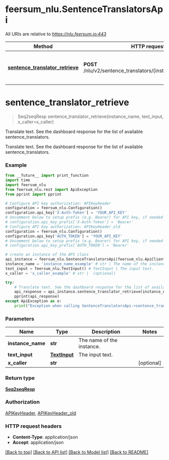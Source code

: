 # feersum_nlu.SentenceTranslatorsApi

All URIs are relative to *https://nlu.feersum.io:443*

Method | HTTP request | Description
------------- | ------------- | -------------
[**sentence_translator_retrieve**](SentenceTranslatorsApi.md#sentence_translator_retrieve) | **POST** /nlu/v2/sentence_translators/{instance_name}/retrieve | Translate text. See the dashboard response for the list of available sentence_translators.


# **sentence_translator_retrieve**
> Seq2seqResp sentence_translator_retrieve(instance_name, text_input, x_caller=x_caller)

Translate text. See the dashboard response for the list of available sentence_translators.

Translate text. See the dashboard response for the list of available sentence_translators.

### Example
```python
from __future__ import print_function
import time
import feersum_nlu
from feersum_nlu.rest import ApiException
from pprint import pprint

# Configure API key authorization: APIKeyHeader
configuration = feersum_nlu.Configuration()
configuration.api_key['X-Auth-Token'] = 'YOUR_API_KEY'
# Uncomment below to setup prefix (e.g. Bearer) for API key, if needed
# configuration.api_key_prefix['X-Auth-Token'] = 'Bearer'
# Configure API key authorization: APIKeyHeader_old
configuration = feersum_nlu.Configuration()
configuration.api_key['AUTH_TOKEN'] = 'YOUR_API_KEY'
# Uncomment below to setup prefix (e.g. Bearer) for API key, if needed
# configuration.api_key_prefix['AUTH_TOKEN'] = 'Bearer'

# create an instance of the API class
api_instance = feersum_nlu.SentenceTranslatorsApi(feersum_nlu.ApiClient(configuration))
instance_name = 'instance_name_example' # str | The name of the instance.
text_input = feersum_nlu.TextInput() # TextInput | The input text.
x_caller = 'x_caller_example' # str |  (optional)

try:
    # Translate text. See the dashboard response for the list of available sentence_translators.
    api_response = api_instance.sentence_translator_retrieve(instance_name, text_input, x_caller=x_caller)
    pprint(api_response)
except ApiException as e:
    print("Exception when calling SentenceTranslatorsApi->sentence_translator_retrieve: %s\n" % e)
```

### Parameters

Name | Type | Description  | Notes
------------- | ------------- | ------------- | -------------
 **instance_name** | **str**| The name of the instance. | 
 **text_input** | [**TextInput**](TextInput.md)| The input text. | 
 **x_caller** | **str**|  | [optional] 

### Return type

[**Seq2seqResp**](Seq2seqResp.md)

### Authorization

[APIKeyHeader](../README.md#APIKeyHeader), [APIKeyHeader_old](../README.md#APIKeyHeader_old)

### HTTP request headers

 - **Content-Type**: application/json
 - **Accept**: application/json

[[Back to top]](#) [[Back to API list]](../README.md#documentation-for-api-endpoints) [[Back to Model list]](../README.md#documentation-for-models) [[Back to README]](../README.md)

